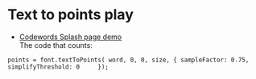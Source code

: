 # Text to points play
* [Codewords Splash page demo](https://karenanndonnachie.github.io/AtotheK/Chapter_4/codewords_demo/)<br/> The code that counts: <br/>

`points = font.textToPoints(
  word, 0, 0, size, {
  sampleFactor: 0.75,
  simplifyThreshold: 0    
    });`
